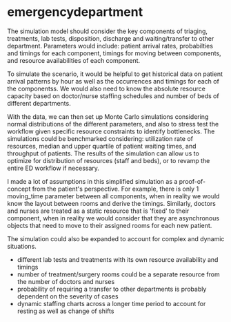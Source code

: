 # emergencydepartment

The simulation model should consider the key components of triaging, treatments, lab tests, disposition, discharge and waiting/transfer to other department.
Parameters would include: patient arrival rates, probabilties and timings for each component, timings for moving between components, and resource availabilities of each component.

To simulate the scenario, it would be helpful to get historical data on patient arrival patterns by hour as well as the occurrences and timings for each of the componentss. We would also need to know the absolute resource capacity based on doctor/nurse staffing schedules and number of beds of different departments.

With the data, we can then set up Monte Carlo simulations considering normal distributions of the different parameters, and also to stress test the workflow given specific resource constraints to identify bottlenecks. The simulations could be benchmarked considering: utilization rate of resources, median and upper quartile of patient waiting times, and throughput of patients. The results of the simulation can allow us to optimize for distribution of resources (staff and beds), or to revamp the entire ED workflow if necessary.

I made a lot of assumptions in this simplified simulation as a proof-of-concept from the patient's perspective. For example, there is only 1 moving_time parameter between all components, when in reality we would know the layout between rooms and derive the timings. Similarly, doctors and nurses are treated as a static resource that is 'fixed' to their component, when in reality we would consider that they are asynchronous objects that need to move to their assigned rooms for each new patient. 

The simulation could also be expanded to account for complex and dynamic situations.
- different lab tests and treatments with its own resource availability and timings
- number of treatment/surgery rooms could be a separate resource from the number of doctors and nurses
- probability of requiring a transfer to other departments is probably dependent on the severity of cases
- dynamic staffing charts across a longer time period to account for resting as well as change of shifts
